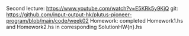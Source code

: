 Second lecture: https://www.youtube.com/watch?v=E5KRk5y9KjQ
git: https://github.com/input-output-hk/plutus-pioneer-program/blob/main/code/week02
Homework: completed Homework1.hs and Homework2.hs in corresponding SolutionHW{n}.hs